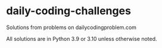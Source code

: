 # daily-coding-challenges
Solutions from problems on dailycodingproblem.com

All solutions are in Python 3.9 or 3.10 unless otherwise noted.

